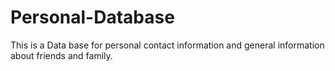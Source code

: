# Personal-Database

This is a Data base for personal contact information and general information about friends and family.
